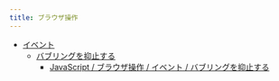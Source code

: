 ```yaml
---
title: ブラウザ操作
---
```



- [イベント](n/PGM/JavaScript/Ope/ブラウザ操作/イベント/index.md)
    - [バブリングを抑止する](n/PGM/JavaScript/Ope/ブラウザ操作/イベント/バブリングを抑止する/index.md)
        - [JavaScript / ブラウザ操作 / イベント / バブリングを抑止する](/d/2009/02/07/JavaScript_でバブリングを抑止する.md)




